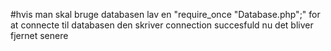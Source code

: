 #hvis man skal bruge databasen
lav en "require_once "Database.php";" for at connecte til databasen 
den skriver connection succesfuld nu det bliver fjernet senere